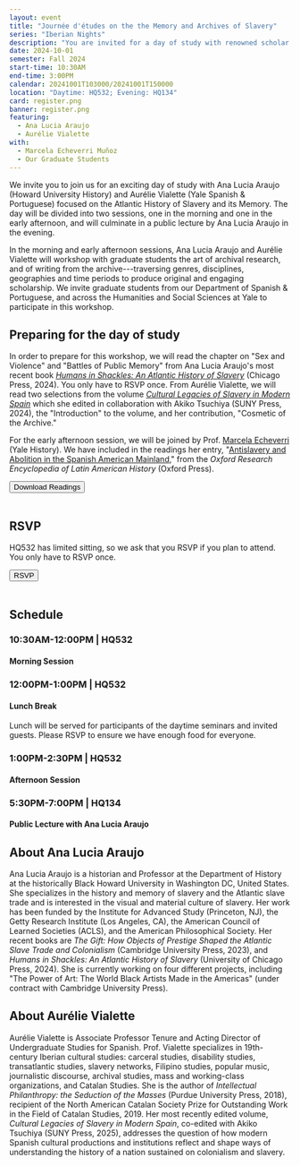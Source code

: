 ```yaml
---
layout: event
title: "Journée d'études on the the Memory and Archives of Slavery"
series: "Iberian Nights"
description: "You are invited for a day of study with renowned scholar Ana Lucia Araujo around the History of Slavery and its Memory."
date: 2024-10-01
semester: Fall 2024
start-time: 10:30AM
end-time: 3:00PM
calendar: 20241001T103000/20241001T150000
location: "Daytime: HQ532; Evening: HQ134"
card: register.png
banner: register.png
featuring:
  - Ana Lucia Araujo
  - Aurélie Vialette
with:
  - Marcela Echeverri Muñoz
  - Our Graduate Students
---
```


We invite you to join us for an exciting day of study with Ana Lucia Araujo (Howard University History) and Aurélie Vialette (Yale Spanish & Portuguese) focused on the Atlantic History of Slavery and its Memory. The day will be divided into two sessions, one in the morning and one in the early afternoon, and will culminate in a public lecture by Ana Lucia Araujo in the evening.

In the morning and early afternoon sessions, Ana Lucia Araujo and Aurélie Vialette will workshop with graduate students the art of archival research, and of writing from the archive---traversing genres, disciplines, geographies and time periods to produce original and engaging scholarship. We invite graduate students from our Department of Spanish & Portuguese, and across the Humanities and Social Sciences at Yale to participate in this workshop.

## Preparing for the day of study

In order to prepare for this workshop, we will read the chapter on "Sex and Violence" and "Battles of Public Memory" from Ana Lucia Araujo's most recent book _[Humans in Shackles: An Atlantic History of Slavery](https://press.uchicago.edu/ucp/books/book/chicago/H/bo229867701.html)_ (Chicago Press, 2024). You only have to RSVP once. From Aurélie Vialette, we will read two selections from the volume _[Cultural Legacies of Slavery in Modern Spain](https://sunypress.edu/Books/C/Cultural-Legacies-of-Slavery-in-Modern-Spain)_ which she edited in collaboration with Akiko Tsuchiya (SUNY Press, 2024), the "Introduction" to the volume, and her contribution, "Cosmetic of the Archive."

For the early afternoon session, we will be joined by Prof. [Marcela Echeverri](https://history.yale.edu/people/marcela-echeverri-mu-oz) (Yale History). We have included in the readings her entry, "[Antislavery and Abolition in the Spanish American Mainland](https://oxfordre.com/latinamericanhistory/display/10.1093/acrefore/9780199366439.001.0001/acrefore-9780199366439-e-505)," from the _Oxford Research Encyclopedia of Latin American History_ (Oxford Press).

<div class="row justify-content-md-center mt-3">
  <div class="col">
    <a href="/documents/journee-readings.pdf" target="_blank"><button type="button" class="btn btn-primary">Download Readings</button></a>
  </div>
</div>
<br>

## RSVP

HQ532 has limited sitting, so we ask that you RSVP if you plan to attend. You only have to RSVP once.

<div class="row justify-content-md-center mt-3">
  <div class="col">
    <a href="https://docs.google.com/forms/d/e/1FAIpQLSftpHCQpaYUHF3fswSqE3B0GsZlbrx_Ux7uDq07ejLaOllnwQ/viewform?usp=sf_link" target="_blank"><button type="button" class="btn btn-warning text-white">RSVP</button></a>
  </div>
</div>

<br>

## Schedule

### **10:30AM-12:00PM** | **HQ532**

#### Morning Session

### **12:00PM-1:00PM** | **HQ532**

#### Lunch Break

Lunch will be served for participants of the daytime seminars and invited guests. Please RSVP to ensure we have enough food for everyone.

### **1:00PM-2:30PM** | **HQ532**

#### Afternoon Session

### **5:30PM-7:00PM** | **HQ134**

#### Public Lecture with Ana Lucia Araujo

## About Ana Lucia Araujo

Ana Lucia Araujo is a historian and Professor at the Department of History at the historically Black Howard University in Washington DC, United States. She specializes in the history and memory of slavery and the Atlantic slave trade and is interested in the visual and material culture of slavery. Her work has been funded by the Institute for Advanced Study (Princeton, NJ), the Getty Research Institute (Los Angeles, CA), the American Council of Learned Societies (ACLS), and the American Philosophical Society. Her recent books are _The Gift: How Objects of Prestige Shaped the Atlantic Slave Trade and Colonialism_ (Cambridge University Press, 2023), and _Humans in Shackles: An Atlantic History of Slavery_ (University of Chicago Press, 2024). She is currently working on four different projects, including "The Power of Art: The World Black Artists Made in the Americas" (under contract with Cambridge University Press).

## About Aurélie Vialette

Aurélie Vialette is Associate Professor Tenure and Acting Director of Undergraduate Studies for Spanish. Prof. Vialette specializes in 19th-century Iberian cultural studies: carceral studies, disability studies, transatlantic studies, slavery networks, Filipino studies, popular music, journalistic discourse, archival studies, mass and working-class organizations, and Catalan Studies. She is the author of _Intellectual Philanthropy: the Seduction of the Masses_ (Purdue University Press, 2018), recipient of the North American Catalan Society Prize for Outstanding Work in the Field of Catalan Studies, 2019. Her most recently edited volume, _Cultural Legacies of Slavery in Modern Spain_, co-edited with Akiko Tsuchiya (SUNY Press, 2025), addresses the question of how modern Spanish cultural productions and institutions reflect and shape ways of understanding the history of a nation sustained on colonialism and slavery.
